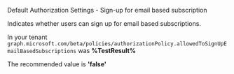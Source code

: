 Default Authorization Settings - Sign-up for email based subscription

Indicates whether users can sign up for email based subscriptions.

<!--- Results --->

In your tenant `graph.microsoft.com/beta/policies/authorizationPolicy.allowedToSignUpEmailBasedSubscriptions` was **%TestResult%**

The recommended value is **'false'**
